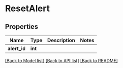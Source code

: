 # ResetAlert

## Properties
Name | Type | Description | Notes
------------ | ------------- | ------------- | -------------
**alert_id** | **int** |  | 

[[Back to Model list]](../README.md#documentation-for-models) [[Back to API list]](../README.md#documentation-for-api-endpoints) [[Back to README]](../README.md)


